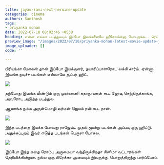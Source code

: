 ```yaml
---
title: jayam-ravi-next-heroine-update
categories: cinema
authors: Santhosh
tags:
- priyanka mohan
date: 2022-07-10 08:02:46 +0530
heading: என்ன எல்லா படத்துலயும் இப்போ இவங்களையே ஹீரோயின்னா போடறாங்க.. ரெட் ஹாட் போட்டோஸ்/அப்டேட்.
preview_image: "/images/2022/07/10/priyanka-mohan-latest-movie-update-jpg.jpeg"
image_uploader: []
code: ''

---
```

பிரியங்கா மோகன் தான் இப்போ இயக்குனர், தயாரிப்பாளரோட லக்கி சார்ம். ஏன்னா இவங்க நடிச்ச படங்கள் எல்லாமே சூப்பர் ஹிட்.

![](/images/2022/07/10/jayam-ravi-next-2-jpg.jpeg)

தற்போது இவங்க மீண்டும் ஒரு முன்னணி கதாநாயகன் கூட ஜோடி செந்திருக்காங்க, அவரோட அடுத்த படத்துல.

ஆமாங்க நம்ம அருள்மொழி வர்மன் ஜெயம் ரவி கூட தான்.

![](/images/2022/07/10/jayam-ravi-next-1-jpg.jpeg)

இந்த படத்தை இயக்க போவது ராஜேஷ். முதல் மூன்று படங்கள் அப்படி ஒரு ஹிட்டு. அதுக்கப்புறம் இவர் எடுத்த படங்கள் பெருசா போகல.

![](/images/2022/07/10/jayam-ravi-next-webp.jpeg)

இப்போ இந்த கதை ரொம்ப அருமையா வந்திருக்கிறதா சினிமா வட்டாரங்கள் தெரிவிக்கின்றன. நல்ல ஒரு பிரேக்கா அமையும் இவருக்கு. பொறுத்திருந்து பார்ப்போம்.
